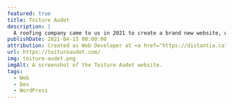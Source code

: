 ```yaml
---
featured: true
title: Toiture Audet
description: |
  A roofing company came to us in 2021 to create a brand new website, with modern looks and features.
publishDate: 2021-04-15 00:00:00
attribution: Created as Web Developer at <a href="https://distantia.ca">Distantia</a>
url: https://toitureaudet.com/
img: toiture-audet.png
imgAlt: A screenshot of the Toiture Audet website.
tags:
  - Web
  - Dev
  - WordPress
---
```

